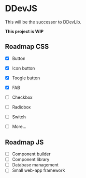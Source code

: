 # DDevJS
This will be the successor to DDevLib.

**This project is WIP**


## Roadmap CSS

- [X] Button
- [X] Icon button
- [X] Toogle button
- [x] FAB
- [ ] Checkbox
- [ ] Radiobox
- [ ] Switch
- [ ] More...


## Roadmap JS

- [ ] Component builder
- [ ] Component library
- [ ] Database management
- [ ] Small web-app framework